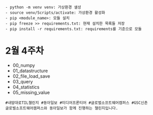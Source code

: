 ```
- python -m venv venv: 가상환경 샐성
- source venv/Scripts/activate: 가상환경 활성화
- pip <module_name>: 모듈 설치
- pip freeze >> requirements.txt: 현재 설치한 목록들 저장
- pip install -r requirements.txt: requirements를 기준으로 모듈
```

# 2월 4주차
- 00_numpy
- 01_datastructure
- 02_file_load_save
- 03_query
- 04_statistics
- 05_missing_value

```
#내맘대로TIL챌린지 #동아일보 #미디어프론티어 #글로벌소프트웨어캠퍼스 #GSC신촌
글로벌소프트웨어캠퍼스와 동아일보가 함께 진행하는 챌린지입니다.
```